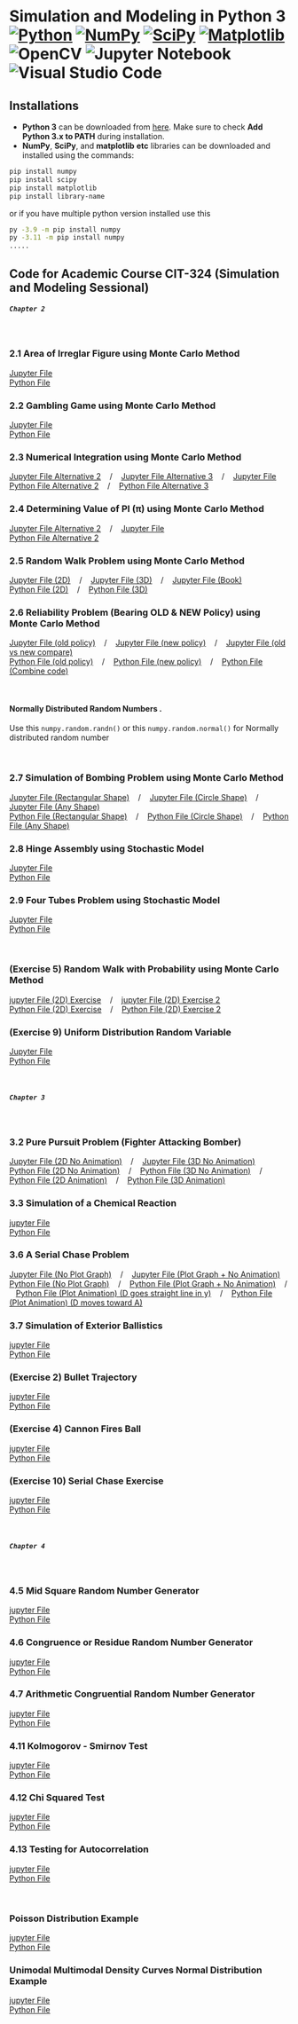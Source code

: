 # Simulation and Modeling in Python 3<br/>[![Python](https://img.shields.io/badge/python-3670A0?style=for-the-badge&logo=python&logoColor=ffdd54)](https://www.python.org/) [![NumPy](https://img.shields.io/badge/numpy-%23013243.svg?style=for-the-badge&logo=numpy&logoColor=white)](https://pypi.org/project/numpy/) [![SciPy](https://img.shields.io/badge/SciPy-%230C55A5.svg?style=for-the-badge&logo=scipy&logoColor=%white)](https://pypi.org/project/scipy/) [![Matplotlib](https://img.shields.io/badge/Matplotlib-%23ffffff.svg?style=for-the-badge&logo=Matplotlib&logoColor=black)](https://pypi.org/project/matplotlib/) ![OpenCV](https://img.shields.io/badge/opencv-%23white.svg?style=for-the-badge&logo=opencv&logoColor=white) ![Jupyter Notebook](https://img.shields.io/badge/jupyter-%23FA0F00.svg?style=for-the-badge&logo=jupyter&logoColor=white) ![Visual Studio Code](https://img.shields.io/badge/Visual%20Studio%20Code-0078d7.svg?style=for-the-badge&logo=visual-studio-code&logoColor=white)

## Installations

* **Python 3** can be downloaded from [here](https://www.python.org/downloads/). Make sure to check **Add Python 3.x to PATH** during installation.
* **NumPy**, **SciPy**, and **matplotlib** **etc** libraries can be downloaded and installed using the commands:
```bash
pip install numpy
pip install scipy
pip install matplotlib
pip install library-name
```
or if you have multiple python version installed use this
```bash
py -3.9 -m pip install numpy
py -3.11 -m pip install numpy
.....
```

## Code for Academic Course CIT-324 (Simulation and Modeling Sessional)
##### `Chapter 2`
<br/>

### 2.1 Area of Irreglar Figure using Monte Carlo Method
 [Jupyter File](./area_of_irreglar_figure_using_monte.ipynb) <br/>
 [Python File](./same_python_file/Area_of_an_Irregular_Shape.py)

### 2.2 Gambling Game using Monte Carlo Method
 [Jupyter File](./gambling_game.ipynb) <br/>
 [Python File](./same_python_file/gambling_game.py)

### 2.3 Numerical Integration using Monte Carlo Method
 [Jupyter File Alternative 2](./numerical_integration_using_monte_alternative_2.ipynb)  &nbsp;&nbsp; / &nbsp;&nbsp; [Jupyter File Alternative 3](./numerical_integration_using_monte_alternative_3.ipynb)  &nbsp;&nbsp; / &nbsp;&nbsp; [Jupyter File](./numerical_integration_using_monte.ipynb) <br/>
 [Python File Alternative 2](./same_python_file/numerical_integration_using_monte_alternative_2.py)   &nbsp;&nbsp; / &nbsp;&nbsp; [Python File Alternative 3](./same_python_file/numerical_integration_using_monte_alternative_3.py)

### 2.4 Determining Value of PI (π) using Monte Carlo Method
 [Jupyter File Alternative 2](./pi_alternative_2.ipynb)  &nbsp;&nbsp; / &nbsp;&nbsp; [Jupyter File](./pi.ipynb) <br/>
 [Python File Alternative 2](./same_python_file/pi_alternative_2.py)

### 2.5 Random Walk Problem using Monte Carlo Method
 [Jupyter File (2D)](./random_walk_2D.ipynb)   &nbsp;&nbsp; / &nbsp;&nbsp; [Jupyter File (3D)](./random_walk_3D.ipynb)   &nbsp;&nbsp; / &nbsp;&nbsp; [Jupyter File (Book)](./random_walk_boi.ipynb) <br/>
 [Python File (2D)](./same_python_file/random_walk_2D.py)   &nbsp;&nbsp; / &nbsp;&nbsp; [Python File (3D)](./same_python_file/random_walk_3D.py)

### 2.6 Reliability Problem (Bearing OLD & NEW Policy) using Monte Carlo Method
 [Jupyter File (old policy)](./reliability_problem_old_policy.ipynb)   &nbsp;&nbsp; / &nbsp;&nbsp; [Jupyter File (new policy)](./reliability_problem_new_policy.ipynb)   &nbsp;&nbsp; / &nbsp;&nbsp; [Jupyter File (old vs new compare)](./reliability_problem_compare.ipynb)  <br/>
 [Python File (old policy)](./same_python_file/reliability_problem_old_policy.py)   &nbsp;&nbsp; / &nbsp;&nbsp; [Python File (new policy)](./same_python_file/reliability_problem_new_policy.py) &nbsp;&nbsp; / &nbsp;&nbsp; [Python File (Combine code)](./same_python_file/Bearing%20Reliability.py) 

<br/>

#### Normally Distributed Random Numbers . 

Use this `numpy.random.randn()` or this `numpy.random.normal()` for Normally distributed random number 

<br/>

### 2.7 Simulation of Bombing Problem using Monte Carlo Method
 [Jupyter File (Rectangular Shape)](./rectangular_shape_bombing_area.ipynb) &nbsp;&nbsp; / &nbsp;&nbsp; [Jupyter File (Circle Shape)](./circle_shape_bombing_area.ipynb) &nbsp;&nbsp; / &nbsp;&nbsp; [Jupyter File (Any Shape)](./any_shape_bombing_area.ipynb)  <br/>
 [Python File (Rectangular Shape)](./same_python_file/rectangular_shape_bombing_area.py) &nbsp;&nbsp; / &nbsp;&nbsp; [Python File (Circle Shape)](./same_python_file/circle_shape_bombing_area.py) &nbsp;&nbsp; / &nbsp;&nbsp; [Python File (Any Shape)](./same_python_file/any_shape_bombing_area.py)


### 2.8 Hinge Assembly using Stochastic Model
 [Jupyter File](./hinge_assembly.ipynb)  <br/>
 [Python File](./same_python_file/hinge_assembly.py)

### 2.9 Four Tubes Problem using Stochastic Model
 [Jupyter File](./four_tubes_problem.ipynb)  <br/>
 [Python File](./same_python_file/four_tubes_problem.py)

<br/>

### (Exercise 5) Random Walk with Probability using Monte Carlo Method
 [jupyter File (2D) Exercise](./random_walk_2D_exercise.ipynb)   &nbsp;&nbsp; / &nbsp;&nbsp; [jupyter File (2D) Exercise 2](./random_walk_2D_exercise_2.ipynb)  <br/>
 [Python File (2D) Exercise](./same_python_file/random_walk_2D_exercise.py)   &nbsp;&nbsp; / &nbsp;&nbsp; [Python File (2D) Exercise 2](./same_python_file/random_walk_2D_exercise_2.py)

### (Exercise 9) Uniform Distribution Random Variable
 [Jupyter File](./Exercise_9.ipynb)  <br/>
 [Python File](./same_python_file/Exercise_9.py)

<br/>

##### `Chapter 3`
<br/>

 ### 3.2 Pure Pursuit Problem (Fighter Attacking Bomber)
 [Jupyter File (2D No Animation)](./pure_pursuit_problem_2D_no_animation.ipynb) &nbsp;&nbsp; / &nbsp;&nbsp; [Jupyter File (3D No Animation)](./pure_pursuit_problem_3D_no_animation.ipynb) &nbsp;&nbsp; <br/>
 [Python File (2D No Animation)](./same_python_file/pure_pursuit_problem_2D_no_animation.py) &nbsp;&nbsp; / &nbsp;&nbsp; [Python File (3D No Animation)](./same_python_file/pure_pursuit_problem_3D_no_animation.py) &nbsp;&nbsp; / &nbsp;&nbsp; [Python File (2D Animation)](./same_python_file/pure_pursuit_problem_2D_animation.py) &nbsp;&nbsp; / &nbsp;&nbsp; [Python File (3D Animation)](./same_python_file/pure_pursuit_problem_3D_animation.py)

### 3.3 Simulation of a Chemical Reaction
 [jupyter File](./chemical_reaction.ipynb)     <br/>
 [Python File](./same_python_file/chemical_reaction.py)

### 3.6 A Serial Chase Problem
 [Jupyter File (No Plot Graph)](./serial_chase_problem.ipynb) &nbsp;&nbsp; / &nbsp;&nbsp; [Jupyter File (Plot Graph + No Animation)](./serial_chase_problem_gui.ipynb) &nbsp;&nbsp; <br/>
 [Python File (No Plot Graph)](./same_python_file/serial_chase_problem.py) &nbsp;&nbsp; / &nbsp;&nbsp; [Python File (Plot Graph + No Animation)](./same_python_file/serial_chase_problem_gui.py) &nbsp;&nbsp; / &nbsp;&nbsp; [Python File (Plot Animation) (D goes straight line in y)](./same_python_file/serial_chase_problem_animation_1.py) &nbsp;&nbsp; / &nbsp;&nbsp; [Python File (Plot Animation) (D moves toward A)](./same_python_file/serial_chase_problem_animation_2.py)
 ### 3.7 Simulation of Exterior Ballistics
 [jupyter File](./simulation_of_exterior_ballistics.ipynb)     <br/>
 [Python File](./same_python_file/simulation_of_exterior_ballistics.py)
 ### (Exercise 2) Bullet Trajectory
 [jupyter File](./bullet_trajectory.ipynb)     <br/>
 [Python File](./same_python_file/bullet_trajectory.py)
 ### (Exercise 4) Cannon Fires Ball
 [jupyter File](./cannon_fires_ball.ipynb)     <br/>
 [Python File](./same_python_file/cannon_fires_ball.py)
 ### (Exercise 10) Serial Chase Exercise
 [jupyter File](./serial_chase_exercise.ipynb)     <br/>
 [Python File](./same_python_file/serial_chase_exercise.py)

 <br/>

##### `Chapter 4`
<br/>

### 4.5 Mid Square Random Number Generator
 [jupyter File](./mid_square_random_number_generator.ipynb)     <br/>
 [Python File](./same_python_file/mid_square_random_number_generator.py)

### 4.6 Congruence or Residue Random Number Generator
 [jupyter File](./congruence_or_residue_random_num_generator.ipynb)     <br/>
 [Python File](./same_python_file/congruence_or_residue_random_num_generator.py)

### 4.7 Arithmetic Congruential Random Number Generator
 [jupyter File](./arithmetic_congruential_random_num_generator.ipynb)     <br/>
 [Python File](./same_python_file/arithmetic_congruential_random_num_generator.py)

### 4.11 Kolmogorov - Smirnov Test
 [jupyter File](./kolmogorov_smirnov_test.ipynb)     <br/>
 [Python File](./same_python_file/kolmogorov_smirnov_test.py)
### 4.12 Chi Squared Test
 [jupyter File](./chi_squared_test.ipynb)     <br/>
 [Python File](./same_python_file/chi_squared_test.py)
### 4.13 Testing for Autocorrelation
 [jupyter File](./testing_for_autocorrelation.ipynb)     <br/>
 [Python File](./same_python_file/testing_for_autocorrelation.py)

<br/>

### Poisson Distribution Example
 [jupyter File](./poisson_distribution.ipynb)     <br/>
 [Python File](./same_python_file/poisson_distribution.py)
### Unimodal Multimodal Density Curves Normal Distribution Example
 [jupyter File](./unimodal_multimodal_density_curves_normal_distribution.ipynb)     <br/>
 [Python File](./same_python_file/unimodal_multimodal_density_curves_normal_distribution.py)

